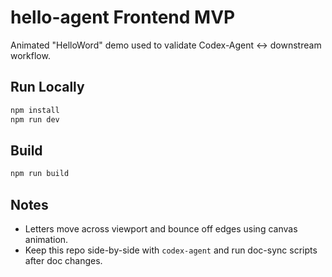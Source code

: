 # hello-agent Frontend MVP

Animated "HelloWord" demo used to validate Codex-Agent ↔ downstream workflow.

## Run Locally
```bash
npm install
npm run dev
```

## Build
```bash
npm run build
```

## Notes
- Letters move across viewport and bounce off edges using canvas animation.
- Keep this repo side-by-side with `codex-agent` and run doc-sync scripts after doc changes.
